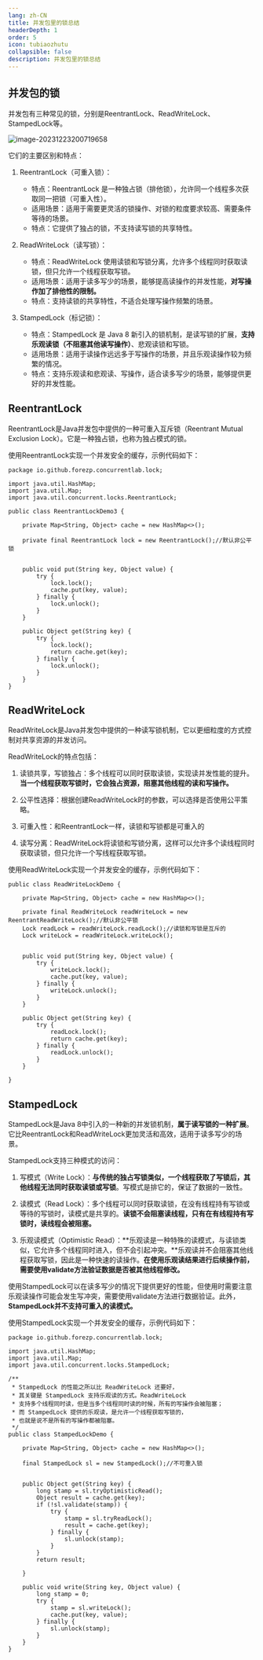 ```yaml
---
lang: zh-CN
title: 并发包里的锁总结
headerDepth: 1
order: 5
icon: tubiaozhutu
collapsible: false
description: 并发包里的锁总结
---
```




## 并发包的锁

并发包有三种常见的锁，分别是ReentrantLock、ReadWriteLock、StampedLock等。

![image-20231223200719658](https://static-1254191423.cos.ap-shanghai.myqcloud.com/img/2023/12/23/image-20231223200719658.png)

它们的主要区别和特点：

1. ReentrantLock（可重入锁）：
   - 特点：ReentrantLock 是一种独占锁（排他锁），允许同一个线程多次获取同一把锁（可重入性）。
   - 适用场景：适用于需要更灵活的锁操作、对锁的粒度要求较高、需要条件等待的场景。
   - 特点：它提供了独占的锁，不支持读写锁的共享特性。

2. ReadWriteLock（读写锁）：
   - 特点：ReadWriteLock 使用读锁和写锁分离，允许多个线程同时获取读锁，但只允许一个线程获取写锁。
   - 适用场景：适用于读多写少的场景，能够提高读操作的并发性能，**对写操作加了排他性的限制。**
   - 特点：支持读锁的共享特性，不适合处理写操作频繁的场景。

3. StampedLock（标记锁）：
   - 特点：StampedLock 是 Java 8 新引入的锁机制，是读写锁的扩展，**支持乐观读锁（不阻塞其他读写操作）**、悲观读锁和写锁。
   - 适用场景：适用于读操作远远多于写操作的场景，并且乐观读操作较为频繁的情况。
   - 特点：支持乐观读和悲观读、写操作，适合读多写少的场景，能够提供更好的并发性能。



## ReentrantLock

ReentrantLock是Java并发包中提供的一种可重入互斥锁（Reentrant Mutual Exclusion Lock）。它是一种独占锁，也称为独占模式的锁。

使用ReentrantLock实现一个并发安全的缓存，示例代码如下：

```
package io.github.forezp.concurrentlab.lock;

import java.util.HashMap;
import java.util.Map;
import java.util.concurrent.locks.ReentrantLock;

public class ReentrantLockDemo3 {

    private Map<String, Object> cache = new HashMap<>();

    private final ReentrantLock lock = new ReentrantLock();//默认非公平锁

    
    public void put(String key, Object value) {
        try {
            lock.lock();
            cache.put(key, value);
        } finally {
            lock.unlock();
        }
    }

    public Object get(String key) {
        try {
            lock.lock();
            return cache.get(key);
        } finally {
            lock.unlock();
        }
    }
}
```



## ReadWriteLock

ReadWriteLock是Java并发包中提供的一种读写锁机制，它以更细粒度的方式控制对共享资源的并发访问。

ReadWriteLock的特点包括：

1. 读锁共享，写锁独占：多个线程可以同时获取读锁，实现读并发性能的提升。**当一个线程获取写锁时，它会独占资源，阻塞其他线程的读和写操作。**

2. 公平性选择：根据创建ReadWriteLock时的参数，可以选择是否使用公平策略。

3. 可重入性：和ReentrantLock一样，读锁和写锁都是可重入的

4. 读写分离：ReadWriteLock将读锁和写锁分离，这样可以允许多个读线程同时获取读锁，但只允许一个写线程获取写锁。

使用ReadWriteLock实现一个并发安全的缓存，示例代码如下：

```
public class ReadWriteLockDemo {

    private Map<String, Object> cache = new HashMap<>();

    private final ReadWriteLock readWriteLock = new ReentrantReadWriteLock();//默认非公平锁
    Lock readLock = readWriteLock.readLock();//读锁和写锁是互斥的
    Lock writeLock = readWriteLock.writeLock();


    public void put(String key, Object value) {
        try {
            writeLock.lock();
            cache.put(key, value);
        } finally {
            writeLock.unlock();
        }
    }

    public Object get(String key) {
        try {
            readLock.lock();
            return cache.get(key);
        } finally {
            readLock.unlock();
        }
    }

}
```



## StampedLock

StampedLock是Java 8中引入的一种新的并发锁机制，**属于读写锁的一种扩展**。它比ReentrantLock和ReadWriteLock更加灵活和高效，适用于读多写少的场景。

StampedLock支持三种模式的访问：

1. 写模式（Write Lock）：**与传统的独占写锁类似，一个线程获取了写锁后，其他线程无法同时获取读锁或写锁**。写模式是排它的，保证了数据的一致性。

2. 读模式（Read Lock）：多个线程可以同时获取读锁，在没有线程持有写锁或等待的写锁时，读模式是共享的。**读锁不会阻塞读线程，只有在有线程持有写锁时，读线程会被阻塞。**

3. 乐观读模式（Optimistic Read）：**乐观读是一种特殊的读模式，与读锁类似，它允许多个线程同时进入，但不会引起冲突。**乐观读并不会阻塞其他线程获取写锁，因此是一种快速的读操作。**在使用乐观读结果进行后续操作前，需要使用validate方法验证数据是否被其他线程修改。**

使用StampedLock可以在读多写少的情况下提供更好的性能，但使用时需要注意乐观读操作可能会发生写冲突，需要使用validate方法进行数据验证。此外，**StampedLock并不支持可重入的读模式。**

使用StampedLock实现一个并发安全的缓存，示例代码如下：

```
package io.github.forezp.concurrentlab.lock;

import java.util.HashMap;
import java.util.Map;
import java.util.concurrent.locks.StampedLock;

/**
 * StampedLock 的性能之所以比 ReadWriteLock 还要好，
 * 其关键是 StampedLock 支持乐观读的方式。ReadWriteLock
 * 支持多个线程同时读，但是当多个线程同时读的时候，所有的写操作会被阻塞；
 * 而 StampedLock 提供的乐观读，是允许一个线程获取写锁的，
 * 也就是说不是所有的写操作都被阻塞。
 */
public class StampedLockDemo {

    private Map<String, Object> cache = new HashMap<>();

    final StampedLock sl = new StampedLock();//不可重入锁


    public Object get(String key) {
        long stamp = sl.tryOptimisticRead();
        Object result = cache.get(key);
        if (!sl.validate(stamp)) {
            try {
                stamp = sl.tryReadLock();
                result = cache.get(key);
            } finally {
                sl.unlock(stamp);
            }
        }
        return result;

    }

    public void write(String key, Object value) {
        long stamp = 0;
        try {
            stamp = sl.writeLock();
            cache.put(key, value);
        } finally {
            sl.unlock(stamp);
        }
    }
}
```

